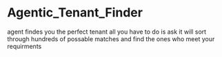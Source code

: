 # Agentic_Tenant_Finder
agent findes you the perfect tenant all you have to do is ask it will sort through hundreds of possable matches and find the ones who meet your requirments 
